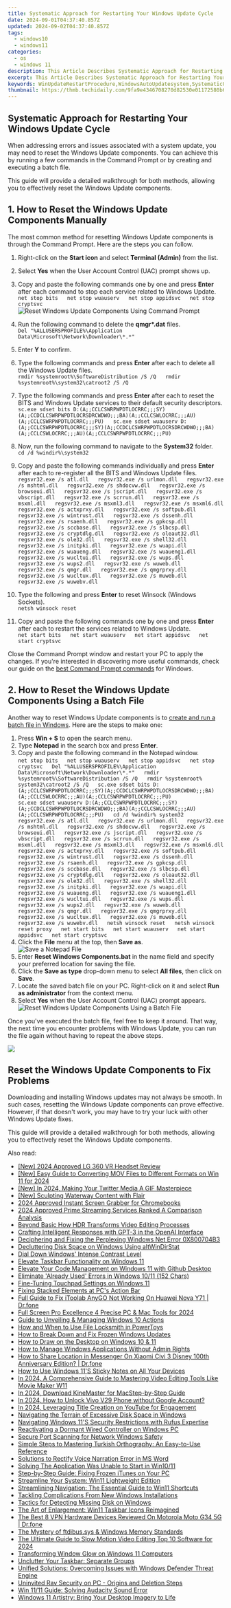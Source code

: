 ```yaml
---
title: Systematic Approach for Restarting Your Windows Update Cycle
date: 2024-09-01T04:37:40.857Z
updated: 2024-09-02T04:37:40.857Z
tags:
  - windows10
  - windows11
categories:
  - os
  - windows 11
description: This Article Describes Systematic Approach for Restarting Your Windows Update Cycle
excerpt: This Article Describes Systematic Approach for Restarting Your Windows Update Cycle
keywords: WinUpdateRestartProcedure,WindowsAutoUpdatesystem,SystematicUpdateRoutine,UpdatingWindowsEfficiently,AutomatedWinUpdates,RestartWindowsUpdate,CycleUpdatesSystematically
thumbnail: https://thmb.techidaily.com/9fa9e4346708270d82530e01172580b66a8c63e17b3edbe0866986af1acde6f2.jpg
---
```


## Systematic Approach for Restarting Your Windows Update Cycle

 When addressing errors and issues associated with a system update, you may need to reset the Windows Update components. You can achieve this by running a few commands in the Command Prompt or by creating and executing a batch file.

 This guide will provide a detailed walkthrough for both methods, allowing you to effectively reset the Windows Update components.

## 1\. How to Reset the Windows Update Components Manually

 The most common method for resetting Windows Update components is through the Command Prompt. Here are the steps you can follow.

1. Right-click on the **Start icon** and select **Terminal (Admin)** from the list.
2. Select **Yes** when the User Account Control (UAC) prompt shows up.
3. Copy and paste the following commands one by one and press **Enter** after each command to stop each service related to Windows Update.  
`net stop bits  
net stop wuauserv  
net stop appidsvc  
net stop cryptsvc`  
![Reset Windows Update Components Using Command Prompt](https://static1.makeuseofimages.com/wordpress/wp-content/uploads/2023/07/reset-windows-update-components-using-command-prompt.jpg)
4. Run the following command to delete the **qmgr\*.dat** files.  
`Del "%ALLUSERSPROFILE%\Application Data\Microsoft\Network\Downloader\*.*"`
5. Enter **Y** to confirm.

1. Type the following commands and press **Enter** after each to delete all the Windows Update files.  
`rmdir %systemroot%\SoftwareDistribution /S /Q  
rmdir %systemroot%\system32\catroot2 /S /Q`
2. Type the following commands and press **Enter** after each to reset the BITS and Windows Update services to their default security descriptors.  
`sc.exe sdset bits D:(A;;CCLCSWRPWPDTLOCRRC;;;SY)(A;;CCDCLCSWRPWPDTLOCRSDRCWDWO;;;BA)(A;;CCLCSWLOCRRC;;;AU)(A;;CCLCSWRPWPDTLOCRRC;;;PU)  
sc.exe sdset wuauserv D:(A;;CCLCSWRPWPDTLOCRRC;;;SY)(A;;CCDCLCSWRPWPDTLOCRSDRCWDWO;;;BA)(A;;CCLCSWLOCRRC;;;AU)(A;;CCLCSWRPWPDTLOCRRC;;;PU)`
3. Now, run the following command to navigate to the **System32** folder.  
`cd /d %windir%\system32`
4. Copy and paste the following commands individually and press **Enter** after each to re-register all the BITS and Windows Update files.  
`regsvr32.exe /s atl.dll  
regsvr32.exe /s urlmon.dll  
regsvr32.exe /s mshtml.dll  
regsvr32.exe /s shdocvw.dll  
regsvr32.exe /s browseui.dll  
regsvr32.exe /s jscript.dll  
regsvr32.exe /s vbscript.dll  
regsvr32.exe /s scrrun.dll  
regsvr32.exe /s msxml.dll  
regsvr32.exe /s msxml3.dll  
regsvr32.exe /s msxml6.dll  
regsvr32.exe /s actxprxy.dll  
regsvr32.exe /s softpub.dll  
regsvr32.exe /s wintrust.dll  
regsvr32.exe /s dssenh.dll  
regsvr32.exe /s rsaenh.dll  
regsvr32.exe /s gpkcsp.dll  
regsvr32.exe /s sccbase.dll  
regsvr32.exe /s slbcsp.dll  
regsvr32.exe /s cryptdlg.dll  
regsvr32.exe /s oleaut32.dll  
regsvr32.exe /s ole32.dll  
regsvr32.exe /s shell32.dll  
regsvr32.exe /s initpki.dll  
regsvr32.exe /s wuapi.dll  
regsvr32.exe /s wuaueng.dll  
regsvr32.exe /s wuaueng1.dll  
regsvr32.exe /s wucltui.dll  
regsvr32.exe /s wups.dll  
regsvr32.exe /s wups2.dll  
regsvr32.exe /s wuweb.dll  
regsvr32.exe /s qmgr.dll  
regsvr32.exe /s qmgrprxy.dll  
regsvr32.exe /s wucltux.dll  
regsvr32.exe /s muweb.dll  
regsvr32.exe /s wuwebv.dll`
5. Type the following and press **Enter** to reset Winsock (Windows Sockets).  
`netsh winsock reset`
6. Copy and paste the following commands one by one and press **Enter** after each to restart the services related to Windows Update.  
`net start bits  
net start wuauserv  
net start appidsvc  
net start cryptsvc`

 Close the Command Prompt window and restart your PC to apply the changes. If you're interested in discovering more useful commands, check our guide on the [best Command Prompt commands](https://www.makeuseof.com/tag/15-cmd-commands-every-windows-user-know/) for Windows.

## 2\. How to Reset the Windows Update Components Using a Batch File

 Another way to reset Windows Update components is to [create and run a batch file in Windows](https://www.makeuseof.com/tag/write-simple-batch-bat-file/). Here are the steps to make one:

1. Press **Win + S** to open the search menu.
2. Type **Notepad** in the search box and press **Enter**.
3. Copy and paste the following command in the Notepad window.  
`net stop bits  
net stop wuauserv  
net stop appidsvc  
net stop cryptsvc  
Del "%ALLUSERSPROFILE%\Application Data\Microsoft\Network\Downloader\*.*"  
rmdir %systemroot%\SoftwareDistribution /S /Q  
rmdir %systemroot%  
system32\catroot2 /S /Q  
sc.exe sdset bits D:(A;;CCLCSWRPWPDTLOCRRC;;;SY)(A;;CCDCLCSWRPWPDTLOCRSDRCWDWO;;;BA)(A;;CCLCSWLOCRRC;;;AU)(A;;CCLCSWRPWPDTLOCRRC;;;PU)  
sc.exe sdset wuauserv D:(A;;CCLCSWRPWPDTLOCRRC;;;SY)(A;;CCDCLCSWRPWPDTLOCRSDRCWDWO;;;BA)(A;;CCLCSWLOCRRC;;;AU)(A;;CCLCSWRPWPDTLOCRRC;;;PU)  
cd /d %windir% system32  
regsvr32.exe /s atl.dll  
regsvr32.exe /s urlmon.dll  
regsvr32.exe /s mshtml.dll  
regsvr32.exe /s shdocvw.dll  
regsvr32.exe /s browseui.dll  
regsvr32.exe /s jscript.dll  
regsvr32.exe /s vbscript.dll  
regsvr32.exe /s scrrun.dll  
regsvr32.exe /s msxml.dll  
regsvr32.exe /s msxml3.dll  
regsvr32.exe /s msxml6.dll  
regsvr32.exe /s actxprxy.dll  
regsvr32.exe /s softpub.dll  
regsvr32.exe /s wintrust.dll  
regsvr32.exe /s dssenh.dll  
regsvr32.exe /s rsaenh.dll  
regsvr32.exe /s gpkcsp.dll  
regsvr32.exe /s sccbase.dll  
regsvr32.exe /s slbcsp.dll  
regsvr32.exe /s cryptdlg.dll  
regsvr32.exe /s oleaut32.dll  
regsvr32.exe /s ole32.dll  
regsvr32.exe /s shell32.dll  
regsvr32.exe /s initpki.dll  
regsvr32.exe /s wuapi.dll  
regsvr32.exe /s wuaueng.dll  
regsvr32.exe /s wuaueng1.dll  
regsvr32.exe /s wucltui.dll  
regsvr32.exe /s wups.dll  
regsvr32.exe /s wups2.dll  
regsvr32.exe /s wuweb.dll  
regsvr32.exe /s qmgr.dll  
regsvr32.exe /s qmgrprxy.dll  
regsvr32.exe /s wucltux.dll  
regsvr32.exe /s muweb.dll  
regsvr32.exe /s wuwebv.dll  
netsh winsock reset  
netsh winsock reset proxy  
net start bits  
net start wuauserv  
net start appidsvc  
net start cryptsvc`
4. Click the **File** menu at the top, then **Save as**.  
![Save a Notepad File](https://static1.makeuseofimages.com/wordpress/wp-content/uploads/2023/07/save-a-notepad-file.jpg)
5. Enter **Reset Windows Components.bat** in the name field and specify your preferred location for saving the file.
6. Click the **Save as type** drop-down menu to select **All files**, then click on **Save**.
7. Locate the saved batch file on your PC. Right-click on it and select **Run as administrator** from the context menu.
8. Select **Yes** when the User Account Control (UAC) prompt appears.  
![Reset Windows Update Components Using a Batch File](https://static1.makeuseofimages.com/wordpress/wp-content/uploads/2023/07/reset-windows-update-components-using-a-batch-file.jpg)

 Once you've executed the batch file, feel free to keep it around. That way, the next time you encounter problems with Windows Update, you can run the file again without having to repeat the above steps.

<!-- affiliate ads begin -->
<a href="https://store.bitdefender.com/affiliate.php?ACCOUNT=BITLATIN&AFFILIATE=108875&PATH=http%3A%2F%2Fwww.bitdefender.com%2Fbusiness%3FAFFILIATE%3D108875%26RESOURCE%3D30%2525%2BOff%2Ball%2BGravityZone%2BProducts"><img src="https://www.bitdefender.com/content/dam/bitdefender/business/campaign/1200X628.png" border="0"></a>
<!-- affiliate ads end -->
## Reset the Windows Update Components to Fix Problems

 Downloading and installing Windows updates may not always be smooth. In such cases, resetting the Windows Update components can prove effective. However, if that doesn't work, you may have to try your luck with other Windows Update fixes.

 This guide will provide a detailed walkthrough for both methods, allowing you to effectively reset the Windows Update components.

<span class="atpl-alsoreadstyle">Also read:</span>
<div><ul>
<li><a href="https://fox-links.techidaily.com/new-2024-approved-lg-360-vr-headset-review/"><u>[New] 2024 Approved  LG 360 VR Headset Review</u></a></li>
<li><a href="https://screen-mirroring-recording.techidaily.com/new-easy-guide-to-converting-mov-files-to-different-formats-on-win-11-for-2024/"><u>[New] Easy Guide to Converting MOV Files to Different Formats on Win 11 for 2024</u></a></li>
<li><a href="https://twitter-videos.techidaily.com/new-in-2024-making-your-twitter-media-a-gif-masterpiece/"><u>[New] In 2024, Making Your Twitter Media A GIF Masterpiece</u></a></li>
<li><a href="https://youtube-help.techidaily.com/new-sculpting-waterway-content-with-flair/"><u>[New] Sculpting Waterway Content with Flair</u></a></li>
<li><a href="https://on-screen-recording.techidaily.com/2024-approved-instant-screen-grabber-for-chromebooks/"><u>2024 Approved  Instant Screen Grabber for Chromebooks</u></a></li>
<li><a href="https://fox-friendly.techidaily.com/2024-approved-prime-streaming-services-ranked-a-comparison-analysis/"><u>2024 Approved  Prime Streaming Services Ranked  A Comparison Analysis</u></a></li>
<li><a href="https://extra-tips.techidaily.com/beyond-basic-how-hdr-transforms-video-editing-processes/"><u>Beyond Basic  How HDR Transforms Video Editing Processes</u></a></li>
<li><a href="https://tech-revival.techidaily.com/crafting-intelligent-responses-with-gpt-3-in-the-openai-interface/"><u>Crafting Intelligent Responses with GPT-3 in the OpenAI Interface</u></a></li>
<li><a href="https://win11.techidaily.com/deciphering-and-fixing-the-perplexing-windows-net-error-0x800704b3/"><u>Deciphering and Fixing the Perplexing Windows Net Error 0X800704B3</u></a></li>
<li><a href="https://win11.techidaily.com/decluttering-disk-space-on-windows-using-altwindirstat/"><u>Decluttering Disk Space on Windows Using altWinDirStat</u></a></li>
<li><a href="https://win11.techidaily.com/dial-down-windows-intense-contrast-level/"><u>Dial Down Windows' Intense Contrast Level</u></a></li>
<li><a href="https://win11.techidaily.com/elevate-taskbar-functionality-on-windows-11/"><u>Elevate Taskbar Functionality on Windows 11</u></a></li>
<li><a href="https://win11.techidaily.com/elevate-your-code-management-on-windows-11-with-github-desktop/"><u>Elevate Your Code Management on Windows 11 with Github Desktop</u></a></li>
<li><a href="https://win11.techidaily.com/eliminate-already-used-errors-in-windows-1011-152-chars/"><u>Eliminate 'Already Used' Errors in Windows 10/11 (152 Chars)</u></a></li>
<li><a href="https://win11.techidaily.com/fine-tuning-touchpad-settings-on-windows-11/"><u>Fine-Tuning Touchpad Settings on Windows 11</u></a></li>
<li><a href="https://win11.techidaily.com/fixing-stacked-elements-at-pcs-action-bar/"><u>Fixing Stacked Elements at PC's Action Bar</u></a></li>
<li><a href="https://fake-location.techidaily.com/full-guide-to-fix-itoolab-anygo-not-working-on-huawei-nova-y71-drfone-by-drfone-virtual-android/"><u>Full Guide to Fix iToolab AnyGO Not Working On Huawei Nova Y71 | Dr.fone</u></a></li>
<li><a href="https://video-capture.techidaily.com/full-screen-pro-excellence-4-precise-pc-and-mac-tools-for-2024/"><u>Full Screen Pro Excellence  4 Precise PC & Mac Tools for 2024</u></a></li>
<li><a href="https://win11.techidaily.com/guide-to-unveiling-and-managing-windows-10-actions/"><u>Guide to Unveiling & Managing Windows 10 Actions</u></a></li>
<li><a href="https://win11.techidaily.com/how-and-when-to-use-file-locksmith-in-powertoys/"><u>How and When to Use File Locksmith in PowerToys</u></a></li>
<li><a href="https://win11.techidaily.com/how-to-break-down-and-fix-frozen-windows-updates/"><u>How to Break Down and Fix Frozen Windows Updates</u></a></li>
<li><a href="https://win11.techidaily.com/how-to-draw-on-the-desktop-on-windows-10-and-11/"><u>How to Draw on the Desktop on Windows 10 & 11</u></a></li>
<li><a href="https://win11-tips.techidaily.com/how-to-manage-windows-applications-without-admin-rights/"><u>How to Manage Windows Applications Without Admin Rights</u></a></li>
<li><a href="https://fake-location.techidaily.com/how-to-share-location-in-messenger-on-xiaomi-civi-3-disney-100th-anniversary-edition-drfone-by-drfone-virtual-android/"><u>How to Share Location in Messenger On Xiaomi Civi 3 Disney 100th Anniversary Edition? | Dr.fone</u></a></li>
<li><a href="https://win11.techidaily.com/how-to-use-windows-11s-sticky-notes-on-all-your-devices/"><u>How to Use Windows 11'S Sticky Notes on All Your Devices</u></a></li>
<li><a href="https://extra-tips.techidaily.com/in-2024-a-comprehensive-guide-to-mastering-video-editing-tools-like-movie-maker-w11/"><u>In 2024, A Comprehensive Guide to Mastering Video Editing Tools Like Movie Maker W11</u></a></li>
<li><a href="https://ai-vdieo-software.techidaily.com/in-2024-download-kinemaster-for-macstep-by-step-guide/"><u>In 2024, Download KineMaster for MacStep-by-Step Guide</u></a></li>
<li><a href="https://android-unlock.techidaily.com/in-2024-how-to-unlock-vivo-v29-phone-without-google-account-by-drfone-android/"><u>In 2024, How to Unlock Vivo V29 Phone without Google Account?</u></a></li>
<li><a href="https://youtube-stream.techidaily.com/in-2024-leveraging-title-creation-on-youtube-for-engagement/"><u>In 2024, Leveraging Title Creation on YouTube for Engagement</u></a></li>
<li><a href="https://win11.techidaily.com/navigating-the-terrain-of-excessive-disk-space-in-windows/"><u>Navigating the Terrain of Excessive Disk Space in Windows</u></a></li>
<li><a href="https://win11.techidaily.com/navigating-windows-11s-security-restrictions-with-rufus-expertise/"><u>Navigating Windows 11'S Security Restrictions with Rufus Expertise</u></a></li>
<li><a href="https://win11.techidaily.com/reactivating-a-dormant-wired-controller-on-windows-pc/"><u>Reactivating a Dormant Wired Controller on Windows PC</u></a></li>
<li><a href="https://win11.techidaily.com/secure-port-scanning-for-network-windows-safety/"><u>Secure Port Scanning for Network Windows Safety</u></a></li>
<li><a href="https://mondly-stories.techidaily.com/simple-steps-to-mastering-turkish-orthography-an-easy-to-use-reference/"><u>Simple Steps to Mastering Turkish Orthography: An Easy-to-Use Reference</u></a></li>
<li><a href="https://win11.techidaily.com/solutions-to-rectify-voice-narration-error-in-ms-word/"><u>Solutions to Rectify Voice Narration Error in MS Word</u></a></li>
<li><a href="https://win11.techidaily.com/solving-the-application-was-unable-to-start-in-win1011/"><u>Solving The Application Was Unable to Start in Win10/11</u></a></li>
<li><a href="https://win11.techidaily.com/step-by-step-guide-fixing-frozen-itunes-on-your-pc/"><u>Step-by-Step Guide: Fixing Frozen iTunes on Your PC</u></a></li>
<li><a href="https://win11.techidaily.com/streamline-your-system-win11-lightweight-edition/"><u>Streamline Your System: Win11 Lightweight Edition</u></a></li>
<li><a href="https://win11.techidaily.com/streamlining-navigation-the-essential-guide-to-win11-shortcuts/"><u>Streamlining Navigation: The Essential Guide to Win11 Shortcuts</u></a></li>
<li><a href="https://win11.techidaily.com/tackling-complications-from-new-windows-installations/"><u>Tackling Complications From New Windows Installations</u></a></li>
<li><a href="https://win11.techidaily.com/tactics-for-detecting-missing-disk-on-windows/"><u>Tactics for Detecting Missing Disk on Windows</u></a></li>
<li><a href="https://win11.techidaily.com/the-art-of-enlargement-win11-taskbar-icons-reimagined/"><u>The Art of Enlargement: Win11 Taskbar Icons Reimagined</u></a></li>
<li><a href="https://fake-location.techidaily.com/the-best-8-vpn-hardware-devices-reviewed-on-motorola-moto-g34-5g-drfone-by-drfone-virtual-android/"><u>The Best 8 VPN Hardware Devices Reviewed On Motorola Moto G34 5G | Dr.fone</u></a></li>
<li><a href="https://win11.techidaily.com/the-mystery-of-ftdibussys-and-windows-memory-standards/"><u>The Mystery of ftdibus.sys & Windows Memory Standards</u></a></li>
<li><a href="https://ai-video-apps.techidaily.com/the-ultimate-guide-to-slow-motion-video-editing-top-10-software-for-2024/"><u>The Ultimate Guide to Slow Motion Video Editing Top 10 Software for 2024</u></a></li>
<li><a href="https://win11.techidaily.com/transforming-window-glow-on-windows-11-computers/"><u>Transforming Window Glow on Windows 11 Computers</u></a></li>
<li><a href="https://win11.techidaily.com/unclutter-your-taskbar-separate-groups/"><u>Unclutter Your Taskbar: Separate Groups</u></a></li>
<li><a href="https://win11.techidaily.com/unified-solutions-overcoming-issues-with-windows-defender-threat-engine/"><u>Unified Solutions: Overcoming Issues with Windows Defender Threat Engine</u></a></li>
<li><a href="https://win11.techidaily.com/uninvited-rav-security-on-pc-origins-and-deletion-steps/"><u>Uninvited Rav Security on PC - Origins and Deletion Steps</u></a></li>
<li><a href="https://win11.techidaily.com/win-1111-guide-solving-audacity-sound-error/"><u>Win 11/11 Guide: Solving Audacity Sound Error</u></a></li>
<li><a href="https://win11.techidaily.com/windows-11-artistry-bring-your-desktop-imagery-to-life/"><u>Windows 11 Artistry: Bring Your Desktop Imagery to Life</u></a></li>
</ul></div>

<ins class="adsbygoogle"
      style="display:block"
      data-ad-client="ca-pub-7571918770474297"
      data-ad-slot="8358498916"
      data-ad-format="auto"
      data-full-width-responsive="true"></ins>